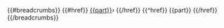 <ul class="breadcrumbs">
	{{#breadcrumbs}}
		{{#href}}
			<a href="{{href}}">{{part}}</a><span class="breadcrumb-delimiter">›</span>
		{{/href}}
		{{^href}}
			{{part}}
		{{/href}}
	{{/breadcrumbs}}
</ul>
